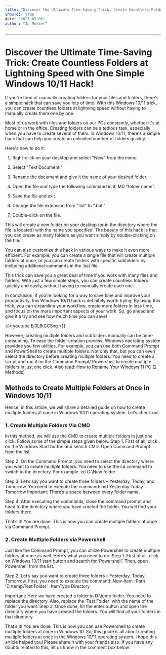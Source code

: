 ```yaml
---
title: "Discover the Ultimate Time-Saving Trick: Create Countless Folders at Lightning Speed with One Simple Windows 10/11 Hack!"
ShowToc: true 
date: "2023-03-06"
author: "Jo Mosier"
---
```

*****
# Discover the Ultimate Time-Saving Trick: Create Countless Folders at Lightning Speed with One Simple Windows 10/11 Hack!

If you're tired of manually creating folders for your files and folders, there's a simple hack that can save you lots of time. With this Windows 10/11 trick, you can create countless folders at lightning speed without having to manually create them one by one.

Most of us work with files and folders on our PCs constantly, whether it's at home or in the office. Creating folders can be a tedious task, especially when you have to create several of them. In Windows 10/11, there's a simple hack that can help you create an unlimited number of folders quickly.

Here's how to do it:

1. Right-click on your desktop and select "New" from the menu.

2. Select "Text Document."

3. Rename the document and give it the name of your desired folder.

4. Open the file and type the following command in it: MD "folder name".

5. Save the file and exit.

6. Change the file extension from ".txt" to ".bat."

7. Double-click on the file.

This will create a new folder on your desktop (or in the directory where the file is located) with the name you specified. The beauty of this hack is that you can create as many folders as you want simply by double-clicking on the file.

You can also customize this hack in various ways to make it even more efficient. For example, you can create a single file that will create multiple folders at once, or you can create folders with specific subfolders by including additional commands in the .bat file.

This trick can save you a great deal of time if you work with many files and folders. With just a few simple steps, you can create countless folders quickly and easily, without having to manually create each one.

In conclusion, if you're looking for a way to save time and improve your productivity, this Windows 10/11 hack is definitely worth trying. By using this trick, you can streamline your workflow, create more folders in less time, and focus on the more important aspects of your work. So, go ahead and give it a try and see how much time you can save!

{{< youtube Ej0L8tGCSxg >}} 



However, creating multiple folders and subfolders manually can be time-consuming. To ease the folder creation process, Windows operating system provides you few utilities. For example, you can use both Command Prompt and PowerShell to create multiple folders.
Not only that, but you can even select the directory before creating multiple folders. You need to create a script and run it on the Command Prompt/ Powershell to create multiple folders in just one click.
Also read: How to Rename Your Windows 11 PC (2 Methods)

 
## Methods to Create Multiple Folders at Once in Windows 10/11


Hence, in this article, we will share a detailed guide on how to create multiple folders at once in Windows 10/11 operating system. Let’s check out.

 
### 1. Create Multiple Folders Via CMD


In this method, we will use the CMD to create multiple folders in just one click. Follow some of the simple steps given below.
Step 1. First of all, click on the Windows Start button and search CMD. Open Command Prompt from the list.

Step 2. On the Command Prompt, you need to select the directory where you want to create multiple folders. You need to use the cd command to switch to the directory. For example: cd C:\New folder

Step 3. Let’s say you want to create three folders – Yesterday, Today, and Tomorrow. You need to execute the command:
md Yesterday Today Tomorrow
Important: There’s a space between every folder name.

Step 4. After executing the commands, close the command prompt and head to the directory where you have created the folder. You will find your folders there.

That’s it! You are done. This is how you can create multiple folders at once via Command Prompt.

 
### 2. Create Multiple Folders via Powershell


Just like the Command Prompt, you can utilize Powershell to create multiple folders at once as well. Here’s what you need to do.
Step 1. First of all, click on Windows 10/11 start button and search for ‘Powershell’. Then, open Powershell from the list.

Step 2. Let’s say you want to create three folders – Yesterday, Today, Tomorrow. First, you need to execute the command:
New-Item -Path 'D:\temp\Test Folder' -ItemType Directory

Important: Here we have created a folder in D:\temp folder. You need to replace the directory. Also, replace the ‘Test Folder’ with the name of the folder you want.
Step 3. Once done, hit the enter button and open the directory where you have created the folders. You will find all your folders in that directory.

That’s it! You are done. This is how you can use Powershell to create multiple folders at once in Windows 10.
So, this guide is all about creating multiple folders at once in the Windows 10/11 operating system. I hope this article helped you! Please share it with your friends also. If you have any doubts related to this, let us know in the comment box below.





